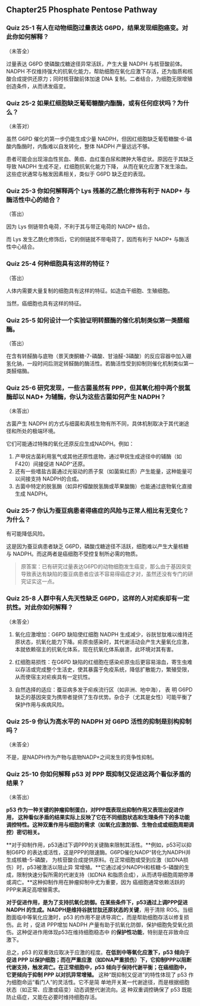 

## Chapter25 Phosphate Pentose Pathway

### Quiz 25-1 有人在动物细胞过量表达 G6PD，结果发现细胞癌变。对此你如何解释？

（未答全）

过量表达 G6PD 使磷酸戊糖途径异常活跃，产生大量 NADPH 与核苷酸前体。NADPH 不仅维持强大的抗氧化能力，帮助细胞在氧化应激下存活，还为脂质和核酸合成提供还原力；同时核苷酸前体加速 DNA 复制。二者结合，为细胞无限增殖创造条件，从而诱发癌变。



### Quiz 25-2 如果红细胞缺乏葡萄糖酸内酯酶，或有任何症状吗？为什么？

（未答对）

虽然 G6PD 催化的第一步仍能生成少量 NADPH，但因红细胞缺乏葡萄糖酸-6-磷酸内酯酶时，内酯难以自发转化，整体 NADPH 产量远远不够。

患者可能会出现溶血性贫血、黄疸、血红蛋白尿和脾肿大等症状。原因在于其缺乏导致 NADPH 生成不足，红细胞抗氧化能力下降， 从而在氧化应激下发生溶血。这些症状通常与触发因素相关，类似于 G6PD 缺乏症的表现。



### Quiz 25-3 你如何解释两个 Lys 残基的乙酰化修饰有利于 NADP+ 与酶活性中心的结合？

（答出）

因为 Lys 侧链带负电荷，不利于其与带正电荷的 NADP+ 结合。

而 Lys 发生乙酰化修饰后，它的侧链就不带电荷了，因而有利于 NADP+ 与酶活性中心结合。



### Quiz 25-4 何种细胞具有这样的特征？

（答出）

人体内需要大量复制的细胞具有这样的特征。如造血干细胞、生殖细胞。

当然，癌细胞也具有这样的特征。



### Quiz 25-5 如何设计一个实验证明转醛酶的催化机制类似第一类醛缩酶。

（答出）

在含有转醛酶与底物（景天庚酮糖-7-磷酸、甘油醛-3磷酸）的反应容器中加入硼氢化钠，一段时间后测定转醛酶的酶活性。若酶活性受到抑制则催化机制类似第一类醛缩酶。



### Quiz 25-6 研究发现，一些古菌虽然有 PPP，但其氧化相中两个脱氢酶却以 NAD+ 为辅酶，你认为这些古菌如何产生 NADPH？

（未答出）

古菌产生 NADPH 的方式与细菌和真核生物有所不同，具体机制取决于其代谢途径和所处的极端环境。

它们可能通过特殊的氧化还原反应生成NADPH。例如：

1. 产甲烷古菌利用氢气或其他还原性底物，通过甲烷生成途径中的辅酶（如 F420）间接促进 NADP⁺还原。
2.  还有一些嗜盐古菌通过光驱动的质子泵（如菌紫红质）产生能量，这种能量可以间接支持 NADPH的合成。
3. 古菌中特定的脱氢酶（如异柠檬酸脱氢酶或苹果酸酶）也能通过底物氧化直接生成 NADPH。 



### Quiz 25-7 你认为蚕豆病患者得癌症的风险与正常人相比有无变化？为什么？

有可能降低风险。

这是因为蚕豆病患者缺乏 G6PD，磷酸戊糖途径不活跃，细胞难以产生大量核糖与 NADPH。而这两者是癌细胞不受控复制所必需的物质。

> 原答案：已有研究过量表达G6PD的动物细胞发生癌变，那么由于基因突变导致表达有缺陷的蚕豆病患者应该不容易得癌症才对，虽然还没有专门的研究证实这一点。 



### Quiz 25-8 人群中有人先天性缺乏 G6PD，这样的人对疟疾却有一定抗性。对此你如何解释？

（未答全）

1. 氧化应激增加：G6PD 缺陷使红细胞 NADPH 生成减少，谷胱甘肽难以维持还原状态，抗氧化能力下降。疟原虫感染时，其代谢活动会产生大量氧化应激，本就依赖宿主的抗氧化体系，现在抗氧化体系崩溃，此环境对其有害。
2. 红细胞易损性：在G6PD 缺陷的红细胞在感染疟原虫后更容易溶血，寄生虫难以存活或完成整个生活史，使其暴露于免疫系统，降低扩散能力，繁殖受限，从而使宿主对疟疾具有一定抗性。

3. 自然选择的适应：蚕豆病多发于疟疾流行区（如非洲、地中海）， 表 明 G6PD 缺乏的基因突变为携带者提供了生存优势。杂合子（尤其是女性）可能平衡了保护作用与疾病风险。



### Quiz 25-9 你认为高水平的 NADPH 对 G6PD 活性的抑制是别构抑制吗？

（未答全）

不是，是NADPH作为产物与底物NADP+之间发生的竞争性抑制。 



### Quiz 25-10 你如何解释 p53 对 PPP 既抑制又促进这两个看似矛盾的结果？

（未答出）

**p53 作为一种关键的肿瘤抑制蛋白，对PPP既表现出抑制作用又表现出促进作用， 这种看似矛盾的结果实际上反映了它在不同细胞状态和生理条件下的多功能调控特性。这种双重作用与细胞的需求（如氧化应激防御、生物合成或细胞周期调控）密切相关。**

**对于抑制作用，p53通过下调PPP的关键酶来限制其活性。**例如，p53可以抑制G6PD 的表达或活性，这是PPP的限速酶。G6PD催化NADP⁺转化为NADPH并生成核糖-5-磷酸， 为核苷酸合成提供原料。在正常细胞或受到应激（如DNA损伤）时，p53被激活以阻止异 常增殖。**它通过减少NADPH和核糖-5-磷酸的生成，限制快速分裂所需的代谢支持（如DNA 和脂质合成），从而诱导细胞周期停滞或凋亡。**这种抑制作用在肿瘤抑制中尤为重要，因为 癌细胞通常依赖活跃的PPP来满足高增殖需求。

**对于促进作用，是为了支持抗氧化防御。在某些条件下，p53通过上调PPP促进NADPH 的生成。NADPH是维持谷胱甘肽还原状态的关键**，用于清除 ROS。当细胞面临中等氧化应激时，p53 的作用不是诱导凋亡，而是帮助细胞存活以修复损伤。此 时 ，促进 PPP增加 NADPH 产量有助于抗氧化防御，保护细胞免受氧化损伤。这种促进作用体现p53在维持细胞稳态中 的**保护性功能**，特别是在非致命应激下。 

总之，p53 的双重效应取决于应激的程度。**在低到中等氧化应激下，p53 倾向于促进 PPP 以保护细胞；而在严重应激（如DNA严重损伤）下，它抑制PPP以阻断代谢支持，触发凋亡。在正常细胞中，p53 倾向于保持代谢平衡；在癌细胞中，它更倾向于抑制 PPP 以对抗异常增殖。** 这种“既抑制又促进”的特性体现了 p53 作为细胞命运“看门人”的灵活性。它不是简 单地开关某一代谢途径，而是根据细胞状态（如正常、应激或癌变）动态调整代谢流向。这 种双重调控确保了 p53 既能防止癌症，又能在必要时维持细胞存活。 

